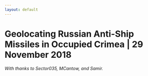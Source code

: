 ```yaml
---
layout: default
---
```

# Geolocating Russian Anti-Ship Missiles in Occupied Crimea | 29 November 2018

_With thanks to Sector035, MCantow, and Samir._
